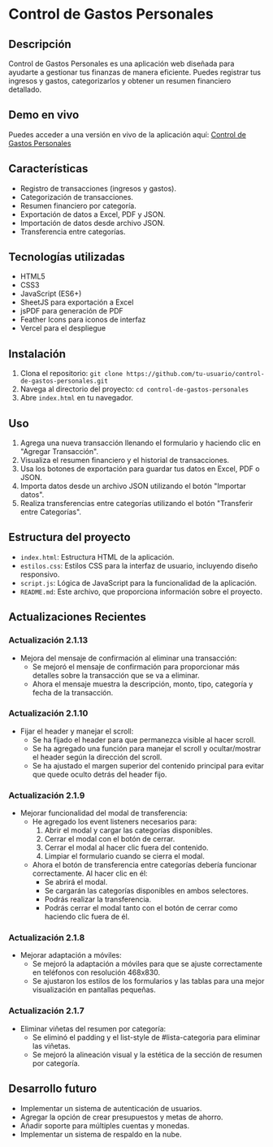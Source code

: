 # Control de Gastos Personales

## Descripción
Control de Gastos Personales es una aplicación web diseñada para ayudarte a gestionar tus finanzas de manera eficiente. Puedes registrar tus ingresos y gastos, categorizarlos y obtener un resumen financiero detallado.

## Demo en vivo

Puedes acceder a una versión en vivo de la aplicación aquí: [Control de Gastos Personales](https://control-de-gastos-personales.vercel.app/)

## Características

- Registro de transacciones (ingresos y gastos).
- Categorización de transacciones.
- Resumen financiero por categoría.
- Exportación de datos a Excel, PDF y JSON.
- Importación de datos desde archivo JSON.
- Transferencia entre categorías.

## Tecnologías utilizadas

- HTML5
- CSS3
- JavaScript (ES6+)
- SheetJS para exportación a Excel
- jsPDF para generación de PDF
- Feather Icons para iconos de interfaz
- Vercel para el despliegue

## Instalación
1. Clona el repositorio: `git clone https://github.com/tu-usuario/control-de-gastos-personales.git`
2. Navega al directorio del proyecto: `cd control-de-gastos-personales`
3. Abre `index.html` en tu navegador.

## Uso
1. Agrega una nueva transacción llenando el formulario y haciendo clic en "Agregar Transacción".
2. Visualiza el resumen financiero y el historial de transacciones.
3. Usa los botones de exportación para guardar tus datos en Excel, PDF o JSON.
4. Importa datos desde un archivo JSON utilizando el botón "Importar datos".
5. Realiza transferencias entre categorías utilizando el botón "Transferir entre Categorías".

## Estructura del proyecto

- `index.html`: Estructura HTML de la aplicación.
- `estilos.css`: Estilos CSS para la interfaz de usuario, incluyendo diseño responsivo.
- `script.js`: Lógica de JavaScript para la funcionalidad de la aplicación.
- `README.md`: Este archivo, que proporciona información sobre el proyecto.

## Actualizaciones Recientes

### Actualización 2.1.13
- Mejora del mensaje de confirmación al eliminar una transacción:
  - Se mejoró el mensaje de confirmación para proporcionar más detalles sobre la transacción que se va a eliminar.
  - Ahora el mensaje muestra la descripción, monto, tipo, categoría y fecha de la transacción.

### Actualización 2.1.10
- Fijar el header y manejar el scroll:
  - Se ha fijado el header para que permanezca visible al hacer scroll.
  - Se ha agregado una función para manejar el scroll y ocultar/mostrar el header según la dirección del scroll.
  - Se ha ajustado el margen superior del contenido principal para evitar que quede oculto detrás del header fijo.

### Actualización 2.1.9
- Mejorar funcionalidad del modal de transferencia:
  - He agregado los event listeners necesarios para:
    1. Abrir el modal y cargar las categorías disponibles.
    2. Cerrar el modal con el botón de cerrar.
    3. Cerrar el modal al hacer clic fuera del contenido.
    4. Limpiar el formulario cuando se cierra el modal.
  - Ahora el botón de transferencia entre categorías debería funcionar correctamente. Al hacer clic en él:
    - Se abrirá el modal.
    - Se cargarán las categorías disponibles en ambos selectores.
    - Podrás realizar la transferencia.
    - Podrás cerrar el modal tanto con el botón de cerrar como haciendo clic fuera de él.

### Actualización 2.1.8
- Mejorar adaptación a móviles:
  - Se mejoró la adaptación a móviles para que se ajuste correctamente en teléfonos con resolución 468x830.
  - Se ajustaron los estilos de los formularios y las tablas para una mejor visualización en pantallas pequeñas.

### Actualización 2.1.7
- Eliminar viñetas del resumen por categoría:
  - Se eliminó el padding y el list-style de #lista-categoria para eliminar las viñetas.
  - Se mejoró la alineación visual y la estética de la sección de resumen por categoría.

## Desarrollo futuro

- Implementar un sistema de autenticación de usuarios.
- Agregar la opción de crear presupuestos y metas de ahorro.
- Añadir soporte para múltiples cuentas y monedas.
- Implementar un sistema de respaldo en la nube.
